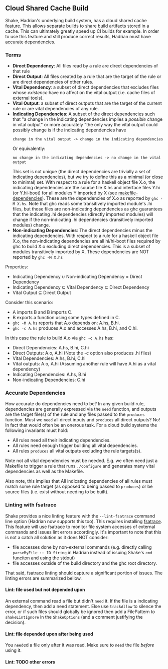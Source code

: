 ## Cloud Shared Cache Build

Shake, Hadrian's underlying build system, has a cloud shared cache feature. This allows separate builds to share build artifacts stored in a cache. This can ultimately greatly speed up CI builds for example. In order to use this feature and still produce correct results, Hadrian must have accurate dependencies.

### Terms

* **Direct Dependency**: All files read by a rule are direct dependencies of that rule
* **Direct Output**: All files created by a rule that are the target of the rule or are direct dependencies of other rules.
* **Vital Dependency**: a subset of direct dependencies that excludes files whose *existence* have no affect on the vital output (i.e. cache files of external tools).
* **Vital Output**: a subset of direct outputs that are the target of the current rule or are vital dependencies of any rule.
* **Indicating Dependencies**: A subset of the direct dependencies such that "a change in the indicating dependencies implies a *possible* change in vital output" or more accurately "the only way the vital output could possibly change is if the indicating dependencies have 
    ```
    change in the vital output -> change in the indicating dependencies
    ```
    Or equivalently:
    ```
    no change in the indicating dependencies -> no change in the vital output
    ```
    This set is not unique (the direct dependencies are trivially a set of indicating dependencies), but we try to define this as a minimal (or close to minimal) set. With respect to a rule for a haskell object file X.o, the indicating dependencies are the source file X.hs and interface files Y.hi (or Y.hi-boot) for all modules Y imported by X (see [makefile-dependencies](https://downloads.haskell.org/~ghc/latest/docs/html/users_guide/separate_compilation.html#makefile-dependencies)). These are the dependencies of X.o as reported by `ghc -M X.hs`. Note that ghc reads some transitively imported module's .hi files, but those files are non-indicating dependencies as ghc guarantees that the indicating .hi dependencies (directly imported modules) will change if the non-indicating .hi dependencies (transitively imported modules) change.
* **Non-indicating Dependencies**: The direct dependencies minus the indicating dependencies. With respect to a rule for a haskell object file X.o, the non-indicating dependencies are all hi/hi-boot files required by ghc to build X.o excluding direct dependencies. This is a subset of modules transitively imported by X. These dependencies are NOT reported by `ghc -M X.hs`

Properties:
* Indicating Dependency ∪ Non-indicating Dependency = Direct Dependency
* Indicating Dependency ⊆ Vital Dependency ⊆ Direct Dependency
* Vital Output ⊆ Direct Output

Consider this scenario:

* A imports B and B imports C.
* B exports a function using some types defined in C.
* `ghc -M A.hs` reports that A.o depends on: A.hs, B.hi.
* `ghc -c A.hs` produces A.o and accesses A.hs, B.hi, and C.hi.

In this case the rule to build A.o via `ghc -c A.hs` has:

* Direct Dependencies: A.hs, B.hi, C.hi
* Direct Outputs: A.o, A.hi  (Note the -c option also produces .hi files)
* Vital Dependencies: A.hs, B.hi, C.hi
* Vital outputs: A.o, A.hi  (Assuming another rule will have A.hi as a vital dependency)
* Indicating Dependencies: A.hs, B.hi
* Non-indicating Dependencies: C.hi

### Accurate Dependencies

How accurate do dependencies need to be? In any given build rule, dependencies are generally expressed via the `need` function, and outputs are the target file(s) of the rule and any files passed to the `produces` function. Must we `need` all direct inputs and `produces` all direct outputs? No! In fact that would often be an onerous task. For a cloud build systems the following invariants must hold:

* All rules need all their indicating dependencies.
* All rules need enough trigger building all vital dependencies.
* All rules `produces` all vital outputs excluding the rule targets(s).

Note not all vital dependencies must be needed. E.g. we often need just a Makefile to trigger a rule that runs `./configure` and generates many vital dependencies as well as the Makefile.

Also note, this implies that All indicating dependencies of all rules must match some rule target (as opposed to being passed to `produces`) or be source files (i.e. exist without needing to be built).

### Linting with fsatrace

Shake provides a nice linting feature with the `--lint-fsatrace` command line option (Hadrian now supports this too). This requires installing [fsatrace](https://github.com/jacereda/fsatrace). This feature will use fsatrace to monitor file system accesses of external commands and issues lint errors accordingly. It's important to note that this is not a catch all solution as it does NOT consider:

* file accesses done by non-external commands (e.g. directly calling `parseMyFile :: IO String` in Hadrian instead of issuing Shake's `cmd` funciton and using the stdout)
* file accesses outside of the build directory and the ghc root directory.

That said, fsatrace linting should capture a significant portion of issues. The linting errors are summarized bellow.

#### Lint: file used but not depended upon

An external command read a file but didn't `need` it. If the file is a indicating dependency, then add a need statement. Else use `trackAllow` to silence the error, or if such files should globally be ignored then add a FilePattern to `shakeLintIgnore` in the `ShakeOptions` (and a comment justifying the decision).

#### Lint: file depended upon after being used

You `need`ed a file only after it was read. Make sure to `need` the file *before* using it.

#### Lint: TODO other errors 